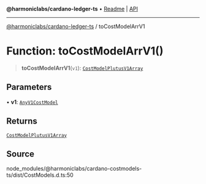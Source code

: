 **@harmoniclabs/cardano-ledger-ts** • [Readme](../Introduction.md) \| [API](../globals.md)

***

[@harmoniclabs/cardano-ledger-ts](../Introduction.md) / toCostModelArrV1

# Function: toCostModelArrV1()

> **toCostModelArrV1**(`v1`): [`CostModelPlutusV1Array`](../type-aliases/CostModelPlutusV1Array.md)

## Parameters

• **v1**: [`AnyV1CostModel`](../type-aliases/AnyV1CostModel.md)

## Returns

[`CostModelPlutusV1Array`](../type-aliases/CostModelPlutusV1Array.md)

## Source

node\_modules/@harmoniclabs/cardano-costmodels-ts/dist/CostModels.d.ts:50
